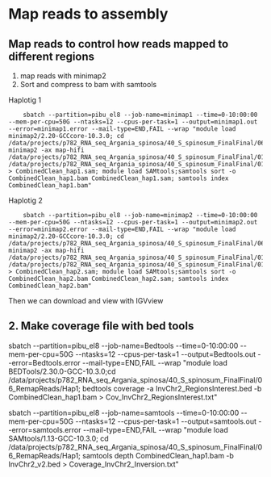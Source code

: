 # Map reads to assembly 

## Map reads to control how reads mapped to different regions

1. map reads with minimap2
2. Sort and compress to bam with samtools

Haplotig 1

        sbatch --partition=pibu_el8 --job-name=minimap1 --time=0-10:00:00 --mem-per-cpu=50G --ntasks=12 --cpus-per-task=1 --output=minimap1.out --error=minimap1.error --mail-type=END,FAIL --wrap "module load minimap2/2.20-GCCcore-10.3.0; cd /data/projects/p782_RNA_seq_Argania_spinosa/40_S_spinosum_FinalFinal/06_RemapReads/Hap1; minimap2 -ax map-hifi /data/projects/p782_RNA_seq_Argania_spinosa/40_S_spinosum_FinalFinal/01_Assembly/01_hap1/S_spinosum_hap1.fa /data/projects/p782_RNA_seq_Argania_spinosa/40_S_spinosum_FinalFinal/01_Assembly/Combined_clean.fq > CombinedClean_hap1.sam; module load SAMtools;samtools sort -o CombinedClean_hap1.bam CombinedClean_hap1.sam; samtools index CombinedClean_hap1.bam"

        
Haplotig 2
  
        sbatch --partition=pibu_el8 --job-name=minimap2 --time=0-10:00:00 --mem-per-cpu=50G --ntasks=12 --cpus-per-task=1 --output=minimap2.out --error=minimap2.error --mail-type=END,FAIL --wrap "module load minimap2/2.20-GCCcore-10.3.0; cd /data/projects/p782_RNA_seq_Argania_spinosa/40_S_spinosum_FinalFinal/06_RemapReads/Hap2; minimap2 -ax map-hifi /data/projects/p782_RNA_seq_Argania_spinosa/40_S_spinosum_FinalFinal/01_Assembly/02_hap2/S_spinosum_hap2.fa /data/projects/p782_RNA_seq_Argania_spinosa/40_S_spinosum_FinalFinal/01_Assembly/Combined_clean.fq > CombinedClean_hap2.sam; module load SAMtools;samtools sort -o CombinedClean_hap2.bam CombinedClean_hap2.sam; samtools index CombinedClean_hap2.bam"
        
Then we can download and view with IGVview

## 2. Make coverage file with bed tools

sbatch --partition=pibu_el8 --job-name=Bedtools --time=0-10:00:00 --mem-per-cpu=50G --ntasks=12 --cpus-per-task=1 --output=Bedtools.out --error=Bedtools.error --mail-type=END,FAIL --wrap "module load BEDTools/2.30.0-GCC-10.3.0;cd /data/projects/p782_RNA_seq_Argania_spinosa/40_S_spinosum_FinalFinal/06_RemapReads/Hap1; bedtools coverage -a InvChr2_RegionsInterest.bed -b CombinedClean_hap1.bam > Cov_InvChr2_RegionsInterest.txt"


sbatch --partition=pibu_el8 --job-name=samtools --time=0-10:00:00 --mem-per-cpu=50G --ntasks=12 --cpus-per-task=1 --output=samtools.out --error=samtools.error --mail-type=END,FAIL --wrap "module load SAMtools/1.13-GCC-10.3.0; cd /data/projects/p782_RNA_seq_Argania_spinosa/40_S_spinosum_FinalFinal/06_RemapReads/Hap1; samtools depth CombinedClean_hap1.bam -b InvChr2_v2.bed > Coverage_InvChr2_Inversion.txt"
